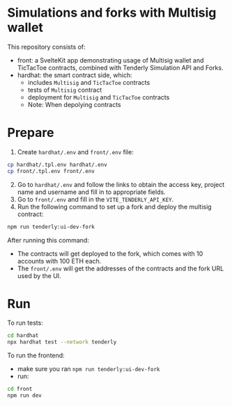 # Simulations and forks with Multisig wallet

This repository consists of:

- front: a SvelteKit app demonstrating usage of Multisig wallet and TicTacToe contracts, combined with Tenderly Simulation API and Forks.
- hardhat: the smart contract side, which:
  - includes `Multisig` and `TicTacToe` contracts
  - tests of `Multisig` contract
  - deployment for `Multisig` and `TicTacToe` contracts
  - Note: When depolying contracts

# Prepare

1. Create `hardhat/.env` and `front/.env` file:

```bash
cp hardhat/.tpl.env hardhat/.env
cp front/.tpl.env front/.env
```

2. Go to `hardhat/.env` and follow the links to obtain the access key, project name and username and fill in to appropriate fields.
3. Go to `front/.env` and fill in the `VITE_TENDERLY_API_KEY`.
4. Run the following command to set up a fork and deploy the multisig contract:

```bash
npm run tenderly:ui-dev-fork
```

After running this command:

- The contracts will get deployed to the fork, which comes with 10 accounts with 100 ETH each.
- The `front/.env` will get the addresses of the contracts and the fork URL used by the UI.

# Run

To run tests:

```bash
cd hardhat
npx hardhat test --network tenderly
```

To run the frontend:

- make sure you ran `npm run tenderly:ui-dev-fork`
- run:

```bash
cd front
npm run dev
```
